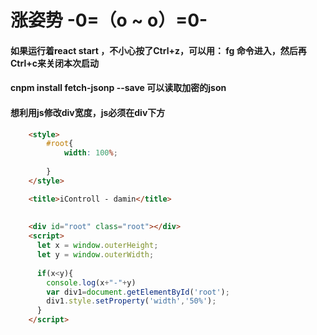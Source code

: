 # 涨姿势 -0=（o ~ o）=0-


#### 如果运行着react start ，不小心按了Ctrl+z，可以用：   fg 命令进入，然后再Ctrl+c来关闭本次启动    

#### cnpm install fetch-jsonp --save 可以读取加密的json   

#### 想利用js修改div宽度，js必须在div下方   
```HTML
    <style>
        #root{
            width: 100%;
               
        }
    </style>

    <title>iControll - damin</title>
   
    
    <div id="root" class="root"></div>
    <script>
      let x = window.outerHeight;
      let y = window.outerWidth;
      
      if(x<y){
        console.log(x+"-"+y)
        var div1=document.getElementById('root');
        div1.style.setProperty('width','50%');
      }
    </script>
```